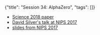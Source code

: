 {"title": "Session 34: AlphaZero", "tags": []}

* [Science 2018 paper](http://science.sciencemag.org/content/362/6419/1140)
* [David Silver's talk at NIPS 2017](https://www.youtube.com/watch?v=Wujy7OzvdJk)
* [slides from NIPS 2017](asset/alphazero.pdf)

